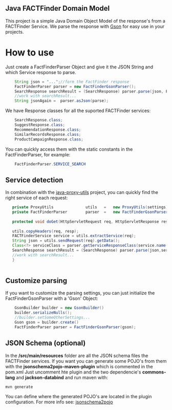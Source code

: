 ## Java FACTFinder Domain Model

This project is a simple Java Domain Object Model of the response's from a FACTFinder Service. We parse the response with [Gson](https://github.com/google/gson) for easy use in your projects.

# How to use
Just create a FactFinderParser Object and give it the JSON String and which Service response to parse.  

```java
	String json = "...";//form the FactFinder response
	FactFinderParser parser = new FactFinderGsonParser();
	SearchResponse searchResult = (SearchResponse) parser.parse(json, FactFinderGsonParser.SERVICE_SEARCH);
	//work with searchResult...
	String jsonAgain =	parser.asJson(parse);
```

We have Response classes for all the suported FACTFinder services: 

```java
 	SearchResponse.class;
	SuggestResponse.class;
	RecommendationResponse.class;
	SimilarRecordsResponse.class;
	ProductCampaignResponse.class;
```

You can quickly access them with the static constants in the FactFinderParser, for example:

```java
	FactFinderParser.SERVICE_SEARCH
```

## Service detection
 In combination with the [java-proxy-utils](https://github.com/FACT-Finder-Web-Components/java-proxy-utils) project, you can quickly find the right service of each request:
 
 ```java
	private ProxyUtils				utils 	=	new ProxyUtils(settings);
    private FactFinderParser 		parser 	= 	new FactFinderGsonParser();
  
  	protected void doGet(HttpServletRequest req, HttpServletResponse resp) throws ServletException, IOException {
  	
  	utils.copyHeaders(req, resp);
  	FACTFinderService service = utils.extractService(req);
  	String json = utils.sendRequest(req).getData();
  	Class<?> serviceClass = parser.getServiceResponseClass(service.name());
  	SearchResponse searchResult = (SearchResponse) parser.parse(json,serviceClass);
  	//work with searchResult...
  	}
  	
```

## Customize parsing
If you want to customize the parsing settings, you can just initialize the  FactFinderGsonParser with a 'Gson' Object:

```java
	GsonBuilder builder = new GsonBuilder()
	builder.serializeNulls();
	//builder.setSomeOtherSettings...
	Gson gson = builder.create()
	FactFinderParser parser = FactFinderGsonParser(gson);
```

## JSON Schema (optional)
In the **/src/main/resources** folder are all the JSON schema files the FACTFinder services. If you want you can generate some POJO's from them with the **jsonschema2pojo-maven-plugin** which is commented in the pom.xml
Just uncomment hte plugin and the two dependencie's **commons-lang** and  **jackson-databind** and run maven with:

`mvn generate`

You can define where the generated POJO's are located in the plugin configuration. For more info see: [jsonschema2pojo](https://github.com/joelittlejohn/jsonschema2pojo)

